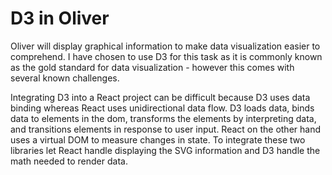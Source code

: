 # D3 in Oliver

Oliver will display graphical information to make data visualization easier to comprehend. I have chosen to use D3 for this task as it is commonly known as the gold standard for data visualization - however this comes with several known challenges.

Integrating D3 into a React project can be difficult because D3 uses data binding whereas React uses unidirectional data flow. D3 loads data, binds data to elements in the dom, transforms the elements by interpreting data, and transitions elements in response to user input. React on the other hand uses a virtual DOM to measure changes in state. To integrate these two libraries let React handle displaying the SVG information and D3 handle the math needed to render data.


